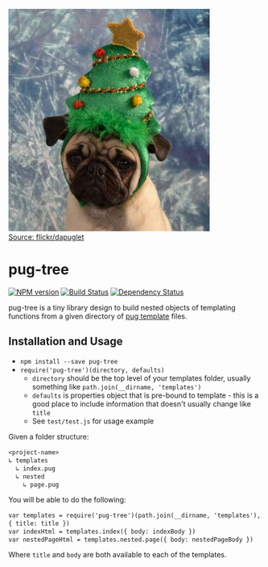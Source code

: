 [![pug-tree](https://raw.githubusercontent.com/dambrisco/pug-tree/master/pug-tree.jpg)](https://raw.githubusercontent.com/dambrisco/pug-tree/master/pug-tree.jpg)  
[Source: flickr/dapuglet](https://www.flickr.com/photos/dapuglet)

# pug-tree
[![NPM version](https://img.shields.io/npm/v/pug-tree.svg)](https://npmjs.org/package/pug-tree "View this project on NPM")
[![Build Status](https://img.shields.io/travis/dambrisco/pug-tree.svg)](https://travis-ci.org/dambrisco/pug-tree "View this project's build information")
[![Dependency Status](https://img.shields.io/david/dambrisco/pug-tree.svg)](https://david-dm.org/dambrisco/pug-tree "Check this project's dependencies")

pug-tree is a tiny library design to build nested objects of templating functions from a given directory of [pug template](https://github.com/pugjs/pug) files.

## Installation and Usage

* `npm install --save pug-tree`
* `require('pug-tree')(directory, defaults)`
  * `directory` should be the top level of your templates folder, usually something like `path.join(__dirname, 'templates')`
  * `defaults` is properties object that is pre-bound to template - this is a good place to include information that doesn't usually change like `title`
  * See `test/test.js` for usage example

Given a folder structure:
```
<project-name>
↳ templates
  ↳ index.pug
  ↳ nested
    ↳ page.pug
```

You will be able to do the following:
```node
var templates = require('pug-tree')(path.join(__dirname, 'templates'), { title: title })
var indexHtml = templates.index({ body: indexBody })
var nestedPageHtml = templates.nested.page({ body: nestedPageBody })
```

Where `title` and `body` are both available to each of the templates.
